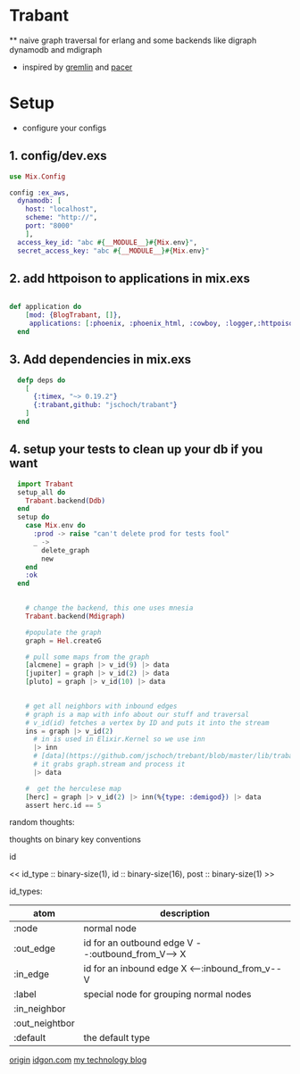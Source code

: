 Trabant
=======

** naive graph traversal for erlang and some backends like digraph dynamodb and mdigraph
 
* inspired by [gremlin](https://github.com/tinkerpop/gremlin) and [pacer](https://github.com/xnlogic/pacer)

# Setup

* configure your configs
## 1. config/dev.exs

```elixir
use Mix.Config

config :ex_aws,
  dynamodb: [
    host: "localhost",
    scheme: "http://",
    port: "8000"
    ],
  access_key_id: "abc #{__MODULE__}#{Mix.env}",
  secret_access_key: "abc #{__MODULE__}#{Mix.env}"
```

## 2. add httpoison to applications in mix.exs

```elixir

def application do
    [mod: {BlogTrabant, []},
     applications: [:phoenix, :phoenix_html, :cowboy, :logger,:httpoison]]
  end
```

## 3. Add dependencies in mix.exs

```elixir
  defp deps do
    [
      {:timex, "~> 0.19.2"}
      {:trabant,github: "jschoch/trabant"}
    ]
  end

```

## 4. setup your tests to clean up your db if you want

```elixir 
  import Trabant
  setup_all do
    Trabant.backend(Ddb)
  end
  setup do
    case Mix.env do
      :prod -> raise "can't delete prod for tests fool"
      _ ->
        delete_graph
        new
    end
    :ok
  end
```

```elixir
    
    # change the backend, this one uses mnesia
    Trabant.backend(Mdigraph)

    #populate the graph
    graph = Hel.createG

    # pull some maps from the graph
    [alcmene] = graph |> v_id(9) |> data
    [jupiter] = graph |> v_id(2) |> data
    [pluto] = graph |> v_id(10) |> data

  
    # get all neighbors with inbound edges
    # graph is a map with info about our stuff and traversal
    # v_id(id) fetches a vertex by ID and puts it into the stream
    ins = graph |> v_id(2) 
      # in is used in Elixir.Kernel so we use inn
      |> inn 
      # [data](https://github.com/jschoch/trebant/blob/master/lib/trabant.ex#L123-L126) is a shortcut for res(graph).data
      # it grabs graph.stream and process it
      |> data

    #  get the herculese map
    [herc] = graph |> v_id(2) |> inn(%{type: :demigod}) |> data
    assert herc.id == 5


```

random thoughts:

thoughts on binary key conventions

id

<< id_type :: binary-size(1), id :: binary-size(16), post :: binary-size(1) >>


id_types: 

atom  | description
------|---------------------
:node | normal node
:out_edge | id for an outbound edge V --:outbound_from_V--> X
:in_edge | id for an inbound edge X <--:inbound_from_v-- V
:label| special node for grouping normal nodes
:in_neighbor | 
:out_neightbor | 
:default| the default type

[origin](http://github.com/jschoch/trabant)
[idgon.com](http://idgon.com)
[my technology blog](http://blog.brng.us)
